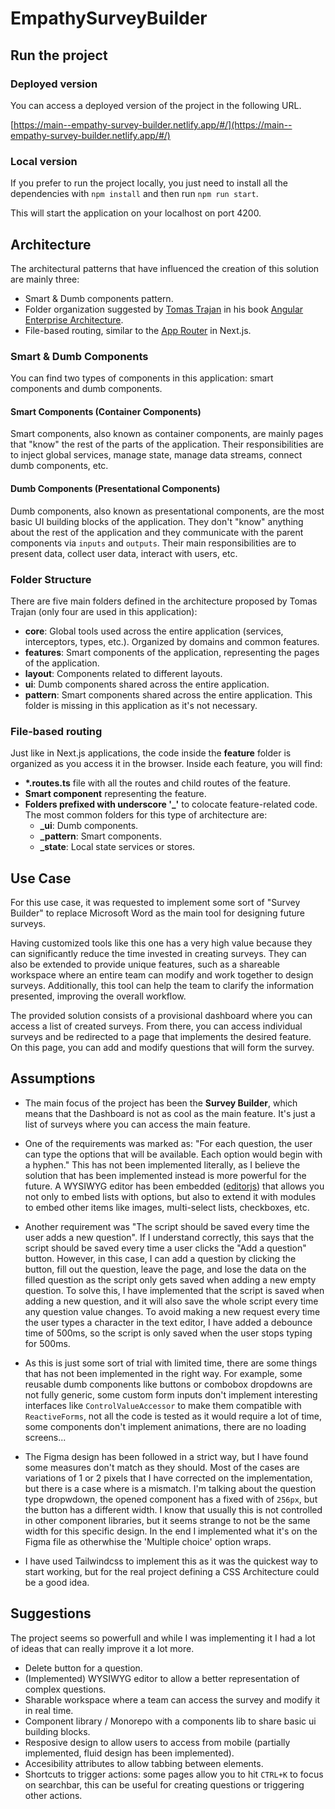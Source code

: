 # EmpathySurveyBuilder

## Run the project

### Deployed version

You can access a deployed version of the project in the following URL.

[https://main--empathy-survey-builder.netlify.app/#/](https://main--empathy-survey-builder.netlify.app/#/)

### Local version

If you prefer to run the project locally, you just need to install all the dependencies with `npm install` and then run `npm run start`.

This will start the application on your localhost on port 4200.

## Architecture

The architectural patterns that have influenced the creation of this solution are mainly three:

- Smart & Dumb components pattern.
- Folder organization suggested by [Tomas Trajan](https://x.com/tomastrajan) in his book [Angular Enterprise Architecture](https://angularexperts.io/products/ebook-angular-enterprise-architecture).
- File-based routing, similar to the [App Router](https://nextjs.org/docs/app) in Next.js.

### Smart & Dumb Components

You can find two types of components in this application: smart components and dumb components.

#### Smart Components (Container Components)

Smart components, also known as container components, are mainly pages that "know" the rest of the parts of the application. Their responsibilities are to inject global services, manage state, manage data streams, connect dumb components, etc.

#### Dumb Components (Presentational Components)

Dumb components, also known as presentational components, are the most basic UI building blocks of the application. They don't "know" anything about the rest of the application and they communicate with the parent components via `inputs` and `outputs`. Their main responsibilities are to present data, collect user data, interact with users, etc.

### Folder Structure

There are five main folders defined in the architecture proposed by Tomas Trajan (only four are used in this application):

- **core**: Global tools used across the entire application (services, interceptors, types, etc.). Organized by domains and common features.
- **features**: Smart components of the application, representing the pages of the application.
- **layout**: Components related to different layouts.
- **ui**: Dumb components shared across the entire application.
- **pattern**: Smart components shared across the entire application. This folder is missing in this application as it's not necessary.

### File-based routing

Just like in Next.js applications, the code inside the **feature** folder is organized as you access it in the browser. Inside each feature, you will find:

- **\*.routes.ts** file with all the routes and child routes of the feature.
- **Smart component** representing the feature.
- **Folders prefixed with underscore '\_'** to colocate feature-related code. The most common folders for this type of architecture are:
  - **\_ui**: Dumb components.
  - **\_pattern**: Smart components.
  - **\_state**: Local state services or stores.

## Use Case

For this use case, it was requested to implement some sort of "Survey Builder" to replace Microsoft Word as the main tool for designing future surveys.

Having customized tools like this one has a very high value because they can significantly reduce the time invested in creating surveys. They can also be extended to provide unique features, such as a shareable workspace where an entire team can modify and work together to design surveys. Additionally, this tool can help the team to clarify the information presented, improving the overall workflow.

The provided solution consists of a provisional dashboard where you can access a list of created surveys. From there, you can access individual surveys and be redirected to a page that implements the desired feature. On this page, you can add and modify questions that will form the survey.

## Assumptions

- The main focus of the project has been the **Survey Builder**, which means that the Dashboard is not as cool as the main feature. It's just a list of surveys where you can access the main feature.

- One of the requirements was marked as: "For each question, the user can type the options that will be available. Each option would begin with a hyphen." This has not been implemented literally, as I believe the solution that has been implemented instead is more powerful for the future. A WYSIWYG editor has been embedded ([editorjs](https://editorjs.io/)) that allows you not only to embed lists with options, but also to extend it with modules to embed other items like images, multi-select lists, checkboxes, etc.

- Another requirement was "The script should be saved every time the user adds a new question". If I understand correctly, this says that the script should be saved every time a user clicks the "Add a question" button. However, in this case, I can add a question by clicking the button, fill out the question, leave the page, and lose the data on the filled question as the script only gets saved when adding a new empty question. To solve this, I have implemented that the script is saved when adding a new question, and it will also save the whole script every time any question value changes. To avoid making a new request every time the user types a character in the text editor, I have added a debounce time of 500ms, so the script is only saved when the user stops typing for 500ms.

- As this is just some sort of trial with limited time, there are some things that has not been implemented in the right way. For example, some reusable dumb components like buttons or combobox dropdowns are not fully generic, some custom form inputs don't implement interesting interfaces like `ControlValueAccessor` to make them compatible with `ReactiveForms`, not all the code is tested as it would require a lot of time, some components don't implement animations, there are no loading screens...

- The Figma design has been followed in a strict way, but I have found some measures don't match as they should. Most of the cases are variations of 1 or 2 pixels that I have corrected on the implementation, but there is a case where is a mismatch. I'm talking about the question type dropwdown, the opened component has a fixed with of `256px`, but the button has a different width. I know that usually this is not controlled in other component libraries, but it seems strange to not be the same width for this specific design. In the end I implemented what it's on the Figma file as otherwhise the 'Multiple choice' option wraps.

- I have used Tailwindcss to implement this as it was the quickest way to start working, but for the real project defining a CSS Architecture could be a good idea.

## Suggestions

The project seems so powerfull and while I was implementing it I had a lot of ideas that can really improve it a lot more.

- Delete button for a question.
- (Implemented) WYSIWYG editor to allow a better representation of complex questions.
- Sharable workspace where a team can access the survey and modify it in real time.
- Component library / Monorepo with a components lib to share basic ui building blocks.
- Resposive design to allow users to access from mobile (partially implemented, fluid design has been implemented).
- Accesibility attributes to allow tabbing between elements.
- Shortcuts to trigger actions: some pages allow you to hit `CTRL+K` to focus on searchbar, this can be useful for creating questions or triggering other actions.

